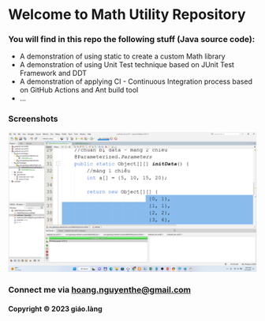 # Welcome to Math Utility Repository 
### You will find in this repo the following stuff (Java source code):

* A demonstration of using static to create a custom Math library 
* A demonstration of using Unit Test technique based on JUnit Test Framework and DDT
* A demonstration of applying CI - Continuous Integration process based on GitHub Actions and Ant build tool
* ...

### Screenshots
![source_code_junit](https://github.com/doit-now/mathutil-ant-se1617/blob/main/screenshots/source_code_with_junit.png)

### Connect me via hoang.nguyenthe@gmail.com
#### Copyright &#169; 2023 giáo.làng
  